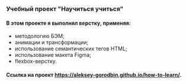 ### Учебный проект "Научиться учиться"

#### В этом проекте я выполнял верстку, применяя: 
* методологию БЭМ; 
* анимации и трансформации; 
* использование семантических тегов HTML; 
* использование макета Figma; 
* flexbox-верстку. 
#### Ссылка на проект https://aleksey-gorodbin.github.io/how-to-learn/.

